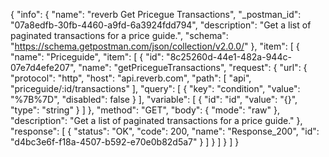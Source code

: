{
  "info": {
    "name": "reverb Get Pricegue Transactions",
    "_postman_id": "07a8edfb-30fb-4460-a9fd-6a3924fdd794",
    "description": "Get a list of paginated transactions for a price guide.",
    "schema": "https://schema.getpostman.com/json/collection/v2.0.0/"
  },
  "item": [
    {
      "name": "Priceguide",
      "item": [
        {
          "id": "8c25260d-44e1-482a-944c-07e7d4efe207",
          "name": "getPricegueTransactions",
          "request": {
            "url": {
              "protocol": "http",
              "host": "api.reverb.com",
              "path": [
                "api",
                "priceguide/:id/transactions"
              ],
              "query": [
                {
                  "key": "condition",
                  "value": "%7B%7D",
                  "disabled": false
                }
              ],
              "variable": [
                {
                  "id": "id",
                  "value": "{}",
                  "type": "string"
                }
              ]
            },
            "method": "GET",
            "body": {
              "mode": "raw"
            },
            "description": "Get a list of paginated transactions for a price guide."
          },
          "response": [
            {
              "status": "OK",
              "code": 200,
              "name": "Response_200",
              "id": "d4bc3e6f-f18a-4507-b592-e70e0b82d5a7"
            }
          ]
        }
      ]
    }
  ]
}
